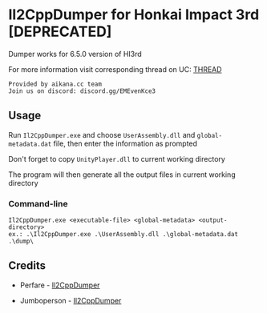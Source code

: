 # Il2CppDumper for Honkai Impact 3rd [DEPRECATED]

Dumper works for 6.5.0 version of HI3rd

For more information visit corresponding thread on UC: [THREAD](https://www.unknowncheats.me/forum/other-mmorpg-and-strategy/582176-honkai-impact-3rd-dumper-decryption-guide.html)

```
Provided by aikana.cc team
Join us on discord: discord.gg/EMEvenKce3
```

## Usage

Run `Il2CppDumper.exe` and choose `UserAssembly.dll` and `global-metadata.dat` file, then enter the information as prompted

Don't forget to copy `UnityPlayer.dll` to current working directory

The program will then generate all the output files in current working directory

### Command-line

```
Il2CppDumper.exe <executable-file> <global-metadata> <output-directory>
ex.: .\Il2CppDumper.exe .\UserAssembly.dll .\global-metadata.dat .\dump\
```

## Credits

- Perfare - [Il2CppDumper](https://github.com/Perfare/Il2CppDumper)

- Jumboperson - [Il2CppDumper](https://github.com/Jumboperson/Il2CppDumper)
